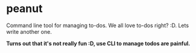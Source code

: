 # peanut

Command line tool for managing to-dos. We all love to-dos right? :D. Lets write another one.

**Turns out that it's not really fun :D, use CLI to manage todos are painful.**

